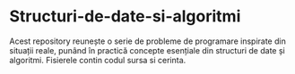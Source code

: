 # Structuri-de-date-si-algoritmi
Acest repository reunește o serie de probleme de programare inspirate din situații reale, punând în practică concepte esențiale din structuri de date și algoritmi. Fisierele contin codul sursa si cerinta.
